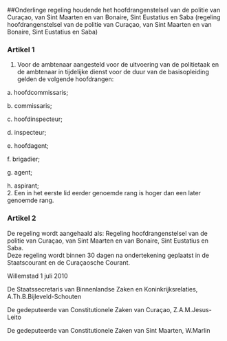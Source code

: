 <meta http-equiv='Content-Type' content='text/html; charset=utf-8' />

##Onderlinge regeling houdende het hoofdrangenstelsel van de politie van Curaçao, van Sint Maarten en van Bonaire, Sint Eustatius en Saba (regeling hoofdrangenstelsel van de politie van Curaçao, van Sint Maarten en van Bonaire, Sint Eustatius en Saba)

### Artikel  1  

1.  Voor de ambtenaar aangesteld voor de uitvoering van de politietaak en de ambtenaar in tijdelijke dienst voor de duur van de basisopleiding gelden de volgende hoofdrangen: 

a. hoofdcommissaris;  

b. commissaris;  

c. hoofdinspecteur;  

d. inspecteur;  

e. hoofdagent;  

f. brigadier;  

g. agent;  

h. aspirant;     
2.  Een in het eerste lid eerder genoemde rang is hoger dan een later genoemde rang.   

### Artikel  2  

De regeling wordt aangehaald als: Regeling hoofdrangenstelsel van de politie van Curaçao, van Sint Maarten en van Bonaire, Sint Eustatius en Saba.  
Deze regeling wordt binnen 30 dagen na ondertekening geplaatst in de Staatscourant en de Curaçaosche Courant.   

Willemstad 
1 juli 2010   

De 
Staatssecretaris van Binnenlandse Zaken en Koninkrijksrelaties,
A.Th.B.Bijleveld-Schouten 

De 
gedeputeerde van Constitutionele Zaken van Curaçao,
Z.A.M.Jesus-Leito 

De 
gedeputeerde van Constitutionele Zaken van Sint Maarten,
W.Marlin   
